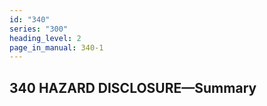 ```yaml
---
id: "340"
series: "300"
heading_level: 2
page_in_manual: 340-1
---
```


## 340 HAZARD DISCLOSURE—Summary